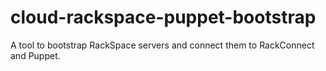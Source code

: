 # cloud-rackspace-puppet-bootstrap
A tool to bootstrap RackSpace servers and connect them to RackConnect and Puppet.
